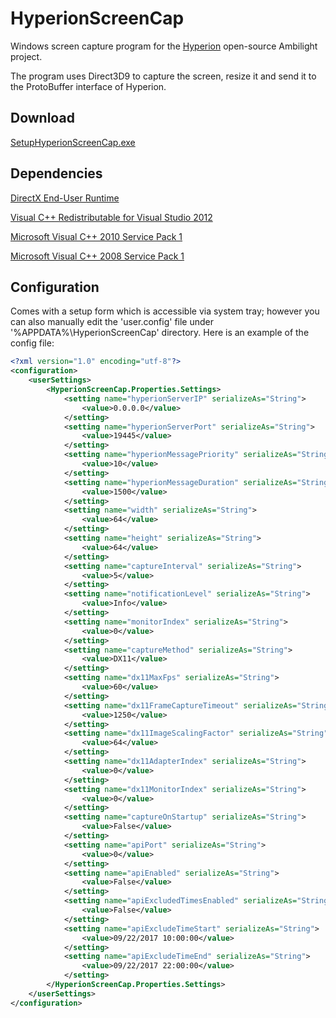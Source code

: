 # HyperionScreenCap

Windows screen capture program for the [Hyperion](https://github.com/tvdzwan/hyperion) open-source Ambilight project.

The program uses Direct3D9 to capture the screen, resize it and send it to the ProtoBuffer interface of Hyperion.

## Download
[SetupHyperionScreenCap.exe](https://github.com/hanselb/HyperionScreenCap/releases/download/v2.0/SetupHyperionScreenCap.exe)

## Dependencies

[DirectX End-User Runtime](https://www.microsoft.com/en-us/download/details.aspx?displaylang=en&id=35)

[Visual C++ Redistributable for Visual Studio 2012](https://www.microsoft.com/en-us/download/details.aspx?id=30679)

[Microsoft Visual C++ 2010 Service Pack 1](https://www.microsoft.com/en-us/download/details.aspx?id=26999)

[Microsoft Visual C++ 2008 Service Pack 1](https://www.microsoft.com/en-us/download/details.aspx?id=26368)


## Configuration

Comes with a setup form which is accessible via system tray; however you can also manually edit the 'user.config' file under '%APPDATA%\HyperionScreenCap' directory. Here is an example of the config file:

```xml
<?xml version="1.0" encoding="utf-8"?>
<configuration>
    <userSettings>
        <HyperionScreenCap.Properties.Settings>
            <setting name="hyperionServerIP" serializeAs="String">
                <value>0.0.0.0</value>
            </setting>
            <setting name="hyperionServerPort" serializeAs="String">
                <value>19445</value>
            </setting>
            <setting name="hyperionMessagePriority" serializeAs="String">
                <value>10</value>
            </setting>
            <setting name="hyperionMessageDuration" serializeAs="String">
                <value>1500</value>
            </setting>
            <setting name="width" serializeAs="String">
                <value>64</value>
            </setting>
            <setting name="height" serializeAs="String">
                <value>64</value>
            </setting>
            <setting name="captureInterval" serializeAs="String">
                <value>5</value>
            </setting>
            <setting name="notificationLevel" serializeAs="String">
                <value>Info</value>
            </setting>
            <setting name="monitorIndex" serializeAs="String">
                <value>0</value>
            </setting>
            <setting name="captureMethod" serializeAs="String">
                <value>DX11</value>
            </setting>
            <setting name="dx11MaxFps" serializeAs="String">
                <value>60</value>
            </setting>
            <setting name="dx11FrameCaptureTimeout" serializeAs="String">
                <value>1250</value>
            </setting>
            <setting name="dx11ImageScalingFactor" serializeAs="String">
                <value>64</value>
            </setting>
            <setting name="dx11AdapterIndex" serializeAs="String">
                <value>0</value>
            </setting>
            <setting name="dx11MonitorIndex" serializeAs="String">
                <value>0</value>
            </setting>
            <setting name="captureOnStartup" serializeAs="String">
                <value>False</value>
            </setting>
            <setting name="apiPort" serializeAs="String">
                <value>0</value>
            </setting>
            <setting name="apiEnabled" serializeAs="String">
                <value>False</value>
            </setting>
            <setting name="apiExcludedTimesEnabled" serializeAs="String">
                <value>False</value>
            </setting>
            <setting name="apiExcludeTimeStart" serializeAs="String">
                <value>09/22/2017 10:00:00</value>
            </setting>
            <setting name="apiExcludeTimeEnd" serializeAs="String">
                <value>09/22/2017 22:00:00</value>
            </setting>
        </HyperionScreenCap.Properties.Settings>
    </userSettings>
</configuration>
```
